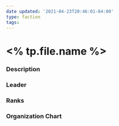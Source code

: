 ```yaml
---
date updated: '2021-04-23T20:46:01-04:00'
type: faction
tags:
---
```


# <% tp.file.name %>

### Description


### Leader


### Ranks


### Organization Chart
